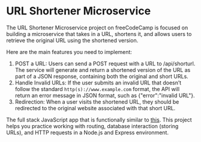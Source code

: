 # URL Shortener Microservice

The URL Shortener Microservice project on freeCodeCamp is focused on building a microservice that takes in a URL, shortens it, and allows users to retrieve the original URL using the shortened version.

Here are the main features you need to implement:
  1. POST a URL: Users can send a POST request with a URL to /api/shorturl. The service will generate and return a shortened version of the URL as part of a JSON response, containing both the original and short URLs.
  2. Handle Invalid URLs: If the user submits an invalid URL that doesn’t follow the standard `http(s)://www.example.com` format, the API will return an error message in JSON format, such as {"error":"invalid URL"}.
  3. Redirection: When a user visits the shortened URL, they should be redirected to the original website associated with that short URL.
     
The full stack JavaScript app that is functionally similar to [this](https://url-shortener-microservice.freecodecamp.rocks/).
This project helps you practice working with routing, database interaction (storing URLs), and HTTP requests in a Node.js and Express environment.
